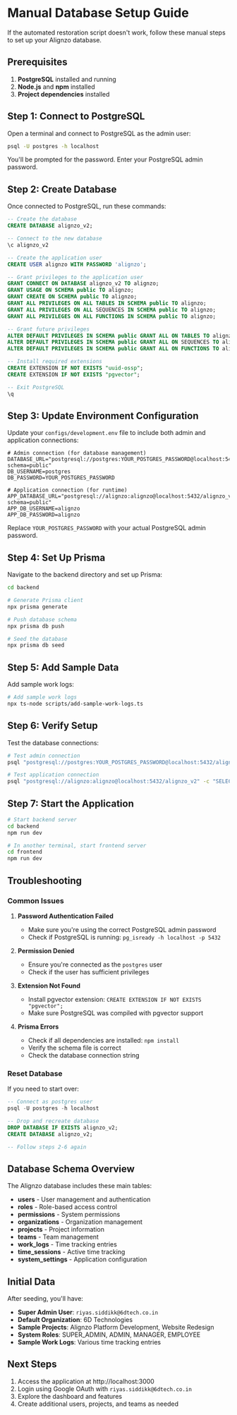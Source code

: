 # Manual Database Setup Guide

If the automated restoration script doesn't work, follow these manual steps to set up your Alignzo database.

## Prerequisites

1. **PostgreSQL** installed and running
2. **Node.js** and **npm** installed
3. **Project dependencies** installed

## Step 1: Connect to PostgreSQL

Open a terminal and connect to PostgreSQL as the admin user:

```bash
psql -U postgres -h localhost
```

You'll be prompted for the password. Enter your PostgreSQL admin password.

## Step 2: Create Database

Once connected to PostgreSQL, run these commands:

```sql
-- Create the database
CREATE DATABASE alignzo_v2;

-- Connect to the new database
\c alignzo_v2

-- Create the application user
CREATE USER alignzo WITH PASSWORD 'alignzo';

-- Grant privileges to the application user
GRANT CONNECT ON DATABASE alignzo_v2 TO alignzo;
GRANT USAGE ON SCHEMA public TO alignzo;
GRANT CREATE ON SCHEMA public TO alignzo;
GRANT ALL PRIVILEGES ON ALL TABLES IN SCHEMA public TO alignzo;
GRANT ALL PRIVILEGES ON ALL SEQUENCES IN SCHEMA public TO alignzo;
GRANT ALL PRIVILEGES ON ALL FUNCTIONS IN SCHEMA public TO alignzo;

-- Grant future privileges
ALTER DEFAULT PRIVILEGES IN SCHEMA public GRANT ALL ON TABLES TO alignzo;
ALTER DEFAULT PRIVILEGES IN SCHEMA public GRANT ALL ON SEQUENCES TO alignzo;
ALTER DEFAULT PRIVILEGES IN SCHEMA public GRANT ALL ON FUNCTIONS TO alignzo;

-- Install required extensions
CREATE EXTENSION IF NOT EXISTS "uuid-ossp";
CREATE EXTENSION IF NOT EXISTS "pgvector";

-- Exit PostgreSQL
\q
```

## Step 3: Update Environment Configuration

Update your `configs/development.env` file to include both admin and application connections:

```env
# Admin connection (for database management)
DATABASE_URL="postgresql://postgres:YOUR_POSTGRES_PASSWORD@localhost:5432/alignzo_v2?schema=public"
DB_USERNAME=postgres
DB_PASSWORD=YOUR_POSTGRES_PASSWORD

# Application connection (for runtime)
APP_DATABASE_URL="postgresql://alignzo:alignzo@localhost:5432/alignzo_v2?schema=public"
APP_DB_USERNAME=alignzo
APP_DB_PASSWORD=alignzo
```

Replace `YOUR_POSTGRES_PASSWORD` with your actual PostgreSQL admin password.

## Step 4: Set Up Prisma

Navigate to the backend directory and set up Prisma:

```bash
cd backend

# Generate Prisma client
npx prisma generate

# Push database schema
npx prisma db push

# Seed the database
npx prisma db seed
```

## Step 5: Add Sample Data

Add sample work logs:

```bash
# Add sample work logs
npx ts-node scripts/add-sample-work-logs.ts
```

## Step 6: Verify Setup

Test the database connections:

```bash
# Test admin connection
psql "postgresql://postgres:YOUR_POSTGRES_PASSWORD@localhost:5432/alignzo_v2" -c "SELECT COUNT(*) FROM users;"

# Test application connection
psql "postgresql://alignzo:alignzo@localhost:5432/alignzo_v2" -c "SELECT COUNT(*) FROM projects;"
```

## Step 7: Start the Application

```bash
# Start backend server
cd backend
npm run dev

# In another terminal, start frontend server
cd frontend
npm run dev
```

## Troubleshooting

### Common Issues

1. **Password Authentication Failed**
   - Make sure you're using the correct PostgreSQL admin password
   - Check if PostgreSQL is running: `pg_isready -h localhost -p 5432`

2. **Permission Denied**
   - Ensure you're connected as the `postgres` user
   - Check if the user has sufficient privileges

3. **Extension Not Found**
   - Install pgvector extension: `CREATE EXTENSION IF NOT EXISTS "pgvector";`
   - Make sure PostgreSQL was compiled with pgvector support

4. **Prisma Errors**
   - Check if all dependencies are installed: `npm install`
   - Verify the schema file is correct
   - Check the database connection string

### Reset Database

If you need to start over:

```sql
-- Connect as postgres user
psql -U postgres -h localhost

-- Drop and recreate database
DROP DATABASE IF EXISTS alignzo_v2;
CREATE DATABASE alignzo_v2;

-- Follow steps 2-6 again
```

## Database Schema Overview

The Alignzo database includes these main tables:

- **users** - User management and authentication
- **roles** - Role-based access control
- **permissions** - System permissions
- **organizations** - Organization management
- **projects** - Project information
- **teams** - Team management
- **work_logs** - Time tracking entries
- **time_sessions** - Active time tracking
- **system_settings** - Application configuration

## Initial Data

After seeding, you'll have:

- **Super Admin User**: `riyas.siddikk@6dtech.co.in`
- **Default Organization**: 6D Technologies
- **Sample Projects**: Alignzo Platform Development, Website Redesign
- **System Roles**: SUPER_ADMIN, ADMIN, MANAGER, EMPLOYEE
- **Sample Work Logs**: Various time tracking entries

## Next Steps

1. Access the application at http://localhost:3000
2. Login using Google OAuth with `riyas.siddikk@6dtech.co.in`
3. Explore the dashboard and features
4. Create additional users, projects, and teams as needed 